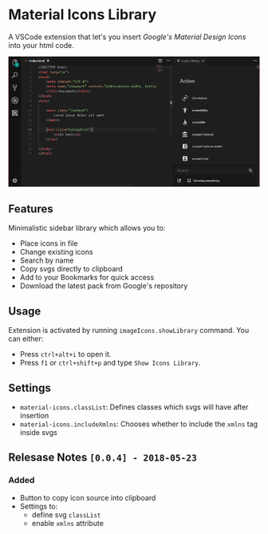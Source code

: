 # Material Icons Library

A VSCode extension that let's you insert *Google's Material Design Icons* into your html code.

![preview](images/preview.gif)

## Features

Minimalistic sidebar library which allows you to:
* Place icons in file
* Change existing icons
* Search by name
* Copy svgs directly to clipboard
* Add to your Bookmarks for quick access
* Download the latest pack from Google's repository

## Usage

Extension is activated by running `imageIcons.showLibrary` command. You can either:
* Press `ctrl+alt+i` to open it.
* Press `f1` or `ctrl+shift+p` and type `Show Icons Library`.

## Settings

* `material-icons.classList`: Defines classes which svgs will have after insertion
* `material-icons.includeXmlns`: Chooses whether to include the `xmlns` tag inside svgs

## Relesase Notes `[0.0.4] - 2018-05-23` 
### Added
- Button to copy icon source into clipboard
- Settings to:
    * define svg `classList`
    * enable `xmlns` attribute